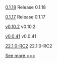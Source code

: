 
[0.1.18](https://github.com/hyperledger/indy-sdk-react-native/releases/tag/0.1.18) Release 0.1.18

[0.1.17](https://github.com/hyperledger/indy-sdk-react-native/releases/tag/0.1.17) Release 0.1.17

[v0.10.2](https://github.com/hyperledger/firefly-dataexchange-https/releases/tag/v0.10.2) v0.10.2

[v0.0.41](https://github.com/hyperledger/firefly-cli/releases/tag/v0.0.41) v0.0.41

[22.1.0-RC2](https://github.com/hyperledger/besu/releases/tag/22.1.0-RC2) 22.1.0-RC2


[See more >>>](https://start-here.hyperledger.org/releases)
